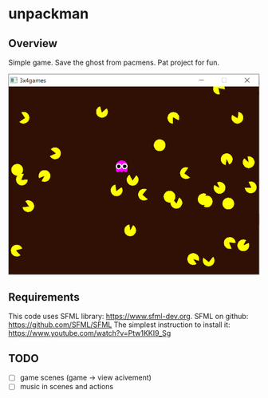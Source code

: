 # unpackman

## Overview

 Simple game. Save the ghost from pacmens.
 Pat project for fun.
 
 ![Game screenshot](https://github.com/chechestor/unpackman/blob/main/resources/game_screenshot_1.png)

## Requirements

 This code uses SFML library: https://www.sfml-dev.org.
 SFML on github: https://github.com/SFML/SFML
 The simplest instruction to install it: https://www.youtube.com/watch?v=Ptw1KKI9_Sg

## TODO

 * [ ] game scenes (game -> view acivement)
 * [ ] music in scenes and actions
